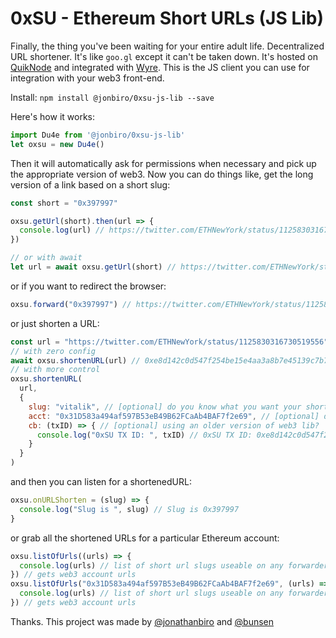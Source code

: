 # 0xSU - Ethereum Short URLs (JS Lib)

Finally, the thing you've been waiting for your entire adult life. Decentralized URL shortener. It's like `goo.gl` except it can't be taken down. It's hosted on [QuikNode](https://quiknode.io/) and integrated with [Wyre](https://www.sendwyre.com/). This is the JS client you can use for integration with your web3 front-end.

Install: `npm install @jonbiro/0xsu-js-lib --save`

Here's how it works:

```js
import Du4e from '@jonbiro/0xsu-js-lib'
let oxsu = new Du4e()
```

Then it will automatically ask for permissions when necessary and pick up the appropriate version of web3. Now you can do things like, get the long version of a link based on a short slug:

```js
const short = "0x397997"

oxsu.getUrl(short).then(url => {
  console.log(url) // https://twitter.com/ETHNewYork/status/1125830316730519556
}) 

// or with await
let url = await oxsu.getUrl(short) // https://twitter.com/ETHNewYork/status/1125830316730519556
```

or if you want to redirect the browser:

```js
oxsu.forward("0x397997") // https://twitter.com/ETHNewYork/status/1125830316730519556
```

or just shorten a URL:

```js
const url = "https://twitter.com/ETHNewYork/status/1125830316730519556"
// with zero config
await oxsu.shortenURL(url) // 0xe8d142c0d547f254be15e4aa3a8b7e45139c7b74e7cf425269d63990bb602a8a
// with more control 
oxsu.shortenURL(
  url,
  {
    slug: "vitalik", // [optional] do you know what you want your shortened slug to be?
    acct: "0x31D583a494af597B53eB49B62FCaAb4BAF7f2e69", // [optional] do you want to send from some different address?
    cb: (txID) => { // [optional] using an older version of web3 lib?
      console.log("0xSU TX ID: ", txID) // 0xSU TX ID: 0xe8d142c0d547f254be15e4aa3a8b7e45139c7b74e7cf425269d63990bb602a8a
    }
  }
)
```

and then you can listen for a shortenedURL:

```js
oxsu.onURLShorten = (slug) => {
  console.log("Slug is ", slug) // Slug is 0x397997
}
```

or grab all the shortened URLs for a particular Ethereum account:

```js
oxsu.listOfUrls((urls) => {
  console.log(urls) // list of short url slugs useable on any forwarder
}) // gets web3 account urls
oxsu.listOfUrls("0x31D583a494af597B53eB49B62FCaAb4BAF7f2e69", (urls) => {
  console.log(urls) // list of short url slugs useable on any forwarder
}) // gets web3 account urls
```



Thanks. This project was made by [@jonathanbiro](https://twitter.com/jonathanbiro) and [@bunsen](https://twitter.com/bunsen)

